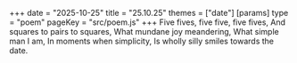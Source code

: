 +++
date = "2025-10-25"
title = "25.10.25"
themes = ["date"]
[params]
  type = "poem"
  pageKey = "src/poem.js"
+++
Five fives, five five, five fives,
And squares to pairs to squares,
What mundane joy meandering,
What simple man I am,
In moments when simplicity,
Is wholly silly smiles towards the date.

